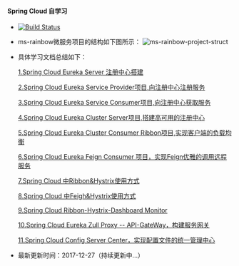 #### Spring Cloud 自学习
* [![Build Status](https://www.travis-ci.org/YuJhon/microservice-rainbow.svg?branch=master)](https://www.travis-ci.org/YuJhon/microservice-rainbow)

* ms-rainbow微服务项目的结构如下图所示：
  ![ms-rainbow-project-struct](./photos/ms-rainbow-project-struct-new.png)

* 具体学习文档总结如下：
    
    [1.Spring Cloud Eureka Server 注册中心搭建](./ms-rainbow-eureka-server-a/doc/1.Spring%20Cloud%20Eureka%20Server%20搭建.md)
    
    [2.Spring Cloud Eureka Service Provider项目,向注册中心注册服务](./ms-rainbow-eureka-provider-a/doc/1.Spring%20Cloud%20Eureka%20Service%20Provider项目.md)
    
    [3.Spring Cloud Eureka Service Consumer项目,向注册中心获取服务](./ms-rainbow-eureka-consumer-a/doc/1.Spring-Cloud-Eureka-Service-Consumer项目.md)

    [4.Spring Cloud Eureka Cluster Server项目,搭建高可用的注册中心](./ms-rainbow-eureka-cluster-server/doc/1.Spring%20Cloud%20Eureka%20Cluster%20Server项目.md)
    
    [5.Spring Cloud Eureka Cluster Consumer Ribbon项目,实现客户端的负载均衡](./ms-rainbow-eureka-cluster-provider/doc/1.Spring%20Cloud%20Ribbon%20客户端负载均衡.md)
    
    [6.Spring Cloud Eureka Feign Consumer 项目，实现Feign优雅的调用远程服务](./ms-rainbow-eureka-cluster-feign-consumer/doc/1.Spring%20Cloud%20Eureka%20Feign%20Consumer%20项目.md)

    [7.Spring Cloud 中Ribbon&Hystrix使用方式](./ms-rainbow-cluster-ribbon-hystrix-consumer/doc/1.Spring%20Cloud%20中Ribbon&Hystrix使用方式.md)
    
    [8.Spring Cloud 中Feigh&Hystrix使用方式](./ms-rainbow-cluster-feign-hystrix-consumer/doc/1.Spring%20Cloud%20Feign&Hystrix项目.md)
    
    [9.Spring Cloud Ribbon-Hystrix-Dashboard Monitor](./ms-rainbow-cluster-ribbon-hystrix-turbine/doc/1.Spring%20Cloud%20Hystrix%20Dashboard%20Info%20Aggrate.md)
    
    [10.Spring Cloud Eureka Zull Proxy -- API-GateWay，构建服务网关]()
    
    [11.Spring Cloud Config Server Center，实现配置文件的统一管理中心]()

* 最新更新时间：2017-12-27（持续更新中...）